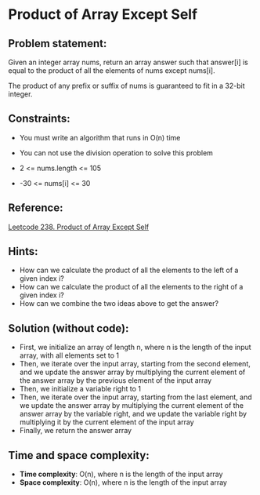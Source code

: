 # Product of Array Except Self

## Problem statement:

Given an integer array nums, return an array answer such that answer[i] is equal to the product of all the elements of nums except nums[i].

The product of any prefix or suffix of nums is guaranteed to fit in a 32-bit integer.

## Constraints:

- You must write an algorithm that runs in O(n) time

- You can not use the division operation to solve this problem

- 2 <= nums.length <= 105

- -30 <= nums[i] <= 30

## Reference:

[Leetcode 238. Product of Array Except Self](https://leetcode.com/problems/product-of-array-except-self/)

## Hints:

- How can we calculate the product of all the elements to the left of a given index i?
- How can we calculate the product of all the elements to the right of a given index i?
- How can we combine the two ideas above to get the answer?

## Solution (without code):

- First, we initialize an array of length n, where n is the length of the input array, with all elements set to 1
- Then, we iterate over the input array, starting from the second element, and we update the answer array by multiplying the current element of the answer array by the previous element of the input array
- Then, we initialize a variable right to 1
- Then, we iterate over the input array, starting from the last element, and we update the answer array by multiplying the current element of the answer array by the variable right, and we update the variable right by multiplying it by the current element of the input array
- Finally, we return the answer array

## Time and space complexity:

- **Time complexity**: O(n), where n is the length of the input array
- **Space complexity**: O(n), where n is the length of the input array
